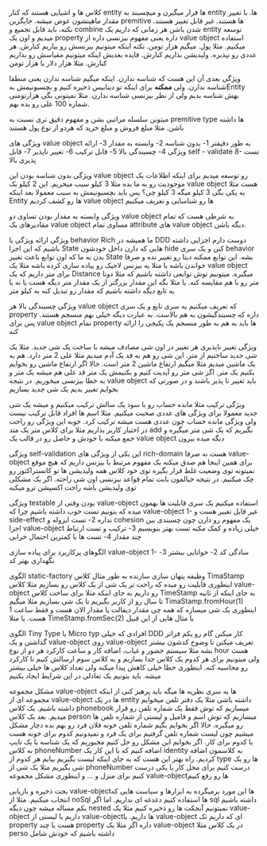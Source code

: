 کلاس ها و اشیایی هستند که کنار entity ها قرار میگیرن و میچسبند به entity ها. با تغییر مقدار ماهیتشون عوض میشه. جایگزین premitive ها هستند. غیر قابل تغییر هستند. 
نکته، باید قابل تجمیع و combine شدن باشن
هر زمانی که داریم یک entity توسعه میدیم و اون یک property داره یعنی مفهوم بیزنسی داره از value object استفاده میکنیم. مثلا پول. میگیم هزار تومن. نکته اینکه میتونیم بیزنسش رو بیاریم کنارش. هر عددی رو نپذیره. ولیدیشن بذاریم کنارش. فایده بعدیش اینکه میتونیم مقیاسش رو بذاریم کنارش. مثلا هزار دلار یا هزار تومن

ویژگی بعدی آن این هست که شناسه ندارن. اینکه میگیم شناسه ندارن یعنی منطقا شناسه ندارن. ولی **ممکنه** برای اینکه تو دیتابیس ذخیره کنیم و بچسبونیمش بهEntity بهش شناسه بدیم ولی از نظر بیزنسی شناسه ندارن. مثلا نمیتونی بگی هزارتومنی شماره 100 علی رو بده بهم. 

میتونن سلسله مراتبی بشن و مفهوم دقیق تری نسبت به premitive type ها داشته باشن. مثلا مبلغ فروش و مبلغ خرید که هردو از نوع پول هستند

ویژگی های value object به طور دقیقتر
1- بدون شناسه
2- وابسته به مقدار
3- ارائه ویژگی
4- چسبندگی بالا
5- قابل ترکیب
6- تغییر ناپذیر
7- قابل self - validate
8- تست پذیری بالا


ویژگی بدون شناسه بودن
این value object رو توسعه میدیم برای اینکه اطلاعات یک موجودیت رو به ما بده 
مثلا 3 کیلو سیب میخریم. این 2 کیلو یک value object هست
مثلا یه یکی بگی 3 کیلو میگه 3 کیلو چی؟ پس باید بچسبونیمش به سیب 
معمولا بعد اینکه Entity ها رو کشف کردیم value object ها رو شناسایی و تعریف میکنیم

ویژگی وابسته به مقدار بودن
تساوی دو value object به شرطی هست که تمام مقادیرهای یک value object مساوی تمام attribute های value object دیگه باشن. 

ویژگی ارائه ویژگی یا behavior Rich
ما همیشه در DDD دوست دارم اجزایی داشته باشیم که این اجزا State هایی که دارن داخل خودشون hide کنن و یک سری behavior بدن به ما که اون توابع باعث تغییر State بشه. این توابع ممکنه دیتا رو تغییر نده و صرفا خواندن باشه یا مثلا یه بیزنس لاجیک رو پیاده سازی کرده باشه
مثلا یک value object برای متر داریم که یک Distance میگیره. میتونیم توش توابعی داشته باشیم که مثلا دوتا متر رو با هم مقایسه کنه. یا مثلا بگه این مقدار بزرگتر از یک مقدار متر دیگه هست یا نه
یا یه تابع دیگه داشته باشیم که مقدار رو تبدیل کنه به کیلو متر


ویژگی چسبندگی بالا
هر value object که تعریف میکنیم یه سری تابع و یک سری property داره که چسبندگیشون به هم بالاست. به عبارت دیگه خیلی بهم  منسجم هستند. پس برای value object تمام property ها باید به هم به طور منسجم یک پکیجی را ارائه کنه

ویژگی تغییر ناپذیری
هر تغییر در اون شی مصادف میشه با ساخت یک شی جدید. 
مثلا یک شی جدید ساختیم از متر. این شی رو هم به قد یک آدم میدیم مثلا علی 2 متر دارد. هم به یک ماشین میدیم مثلا میگیم ارتفاع ماشین 2 متر است. حالا اگر ارتفاع ماشین رو بخوایم بکنیم یک متر. اگر شی متر رو آپدیت کنیم و بکنیمش یک متر قد علی هم میشه یک متر و به خطا بیزنسی میخوریم. در نتیجه value object باید تغییر نا پذیر باشند و در صورتی که بخوایم تغییر بدیم یک شی جدید بسازیم 

ویژگی ترکیب 
مثلا مانده حساب رو با سود یک سالش ترکیب میکنیم و میشه یک شی جدید 
معمولا برای ویژگی های عددی صحبت میکنیم. مثلا اسم ها افراد قابل ترکیب نیست ولی ویژگی مانده حساب چون عددی هست میشه ترکیب کرد. 
خوبه این ویژگی رو راحت در اختیار کاربر بذاریم 
مثلا برای کلاس متر یک متد add بگیریم که یک شی متر میگیره و جمع میکنه با خودش و حاصل رو در قالب یک value object دیگه میده بیرون 

ویژگی self-validation
این یکی از ویژگی های rich-domain هست نه صرفا value-object برای همین اینجا هم صدق میکنه
یک مفهوم مرتبط با بیزنس داریم که هیچ موقع نمیتونه توی وضعیت غلط قرار بگیره
توی خود کلاس همه ولیدیشن ها تو کانستراکتور رو چک میکنیم.  در نتیجه خیالمون بابت تمام قواعد بیزنسی اون شی راحته. اگر یک مشکلی توی ولیدیشن باشه راحت اکسپشن ترو میکنه

ویژگی testable بودن
وقتی از value-object استفاده میکنیم یک سری قابلیت ها بهمون میده که بتونیم تست خوب داشته باشیم چرا که  value-object
1- غیر قابل تغییر هست و side-effect نداره
2- تست ایزوله و cohesion یک مفهوم رو دارن چون چسبندی بین اجزا  value-object خیلی زیاده و کمک مکنه تست بهتر بنویسیم 
3- ترکیب و تست ارتباط چند مقدار
4- تست ها با کمترین احتمال خرابی


الگوهای پرکاربرد برای پیاده سازی  value-object 
1- سادگی کد
2- خوانایی بیشتر
3- نگهداری بهتر کد


الگوی static-factory
وظیفه پنهان سازی سازنده
به طور مثال کلاس TimaStamp
اینطوری قابلیت رو میده که راحت تر یک شی از یک کلاس رو بسازیم 
مثلا کلاس  value-object رو داریم به جای اینکه مثلا برای ساخت کلاس TimeStamp به جای اینکه از ثانیه تا سال رو از کاربر بگیریم تا یک شی بسازیم مثلا میگیم TimaStamp.fromHour(1) اینطوری یک شی میسازه که همه چی مقدار دیفالت یا مقدار الان هست و فقط ساعت 1 هست. یا مثلا TimeStamp.fromSec(2) یا مثال هایی از این قبیل


الگوی Tiny Type یا Micro typ
افرادی که خیلی DDD کار میکنن گام رو یکم فراتر گذاشتن و یک  value-object روی  value-object تعریف میکنن تا وضوح کدشون بیشتر بشه 
مثلا سیستم حضور و غیاب، اضافه کار و ساعت کارکرد هر دو از نوع hour هست ولی میتونیم برای هر کدوم یک کلاس جدا بسازیم و به کلاس سوم ارسالش کنیم تا کارکرد رو محاسبه کنه. اینطوری خطا خیلی کاهش پیدا میکنه ولی تعداد کلاس ها خیلی بیشتر میشه. باید بتونیم یک تعادلی در این شرایط ایجاد بکنیم

مشکل مجموعه  value-object ها
یه سری نظریه ها میگه باید پرهیز کنی از اینکه مجموعه ای از  value-object ها در یک entity داشته باشی 
مثلا یک دفتر تلفن میخوایم داشته باشیم. یک کلاس phonebook میسازیم که توش فقط یک شماره تلفن رو قرار میدیم. بعد یک کلاس person میسازیم که توش اسم و فامیل و لیستی از شماره تلفن ها رو میگیره. حالا اگر بخوایم بگیم شماره تلفن خونه فلان فرد رو بهم بده دچار مشکل میشیم چون لیست شماره تلفن گرفتیم برای یک فرد و نمیدونیم کدوم برای خونه هست یا کدوم برای کار. اگر بخوایم این مشکل رو حل کنیم مجبوریم که یک شناسه یا یک تایپ به کلاس phoneNumber اضافه کنیم که با این کار یک identity به کلاسمون اضافه کردیم. راه بهتر این هست که به جای اینکه لیست بگیریم بیایم هر کدوم از type ها رو یک شی بگیریم مثلا یک شی از phoneNumber درست کنیم برای محل کار یا یکی درست کنیم برای منزل و ... و اینطوری مشکل مجموعه  value-objectها رو رفع کنیم 

بحث ذخیره و بازیابی  value-objectها
این مورد برمیگرده به ابزارها و سیاست هایی که انتخاب میکنیم. مثلا از noSql ها استفاده کنیم دغدغه ای نداریم. اما اگر sql داشته باشیم یکم مساله میشه چون دیگه nested نمیتونیم آبجکت ها رو ذخیره کنیم 
مثلا یک  value-object داریم یا لیستی از  value-objectها داریم. یا  value-object ای که داریم تک property هست یا چند property داره 
اگر مثلا یک  value-object در یک کلاس مثلا perso داشته باشیم که خودش شامل 